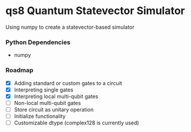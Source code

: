 # qs8 Quantum Statevector Simulator
Using numpy to create a statevector-based simulator

### Python Dependencies
- numpy

### Roadmap
- [x] Adding standard or custom gates to a circuit
- [x] Interpreting single gates
- [x] Interpreting local multi-qubit gates
- [ ] Non-local multi-qubit gates
- [ ] Store circuit as unitary operation
- [ ] Initialize functionality
- [ ] Customizable dtype (complex128 is currently used)
